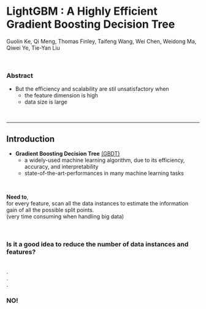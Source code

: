 # LightGBM : A Highly Efficient Gradient Boosting Decision Tree

Guolin Ke, Qi Meng, Thomas Finley, Taifeng Wang, Wei Chen, Weidong Ma, Qiwei Ye, Tie-Yan Liu

<br>

### Abstract

* But the efficiency and scalability are stil unsatisfactory when 
  * the feature dimension is high
  * data size is large


<br>

---

## Introduction

* **Gradient Boosting Decision Tree** [(GBDT)](Gradient_Boosting.md)
  * a widely-used machine learning algorithm, due to its efficiency, accuracy, and interpretability
  * state-of-the-art-performances in many machine learning tasks
  
<br>

**Need to**, <br>
for every feature, scan all the data instances to estimate the information gain of all the possible split points. <br>
(very time consuming when handling big data)

<br>

### Is it a good idea to reduce the number of data instances and features?

<br> . <br> . <br> . <br> 

### NO!
